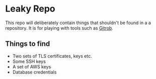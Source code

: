 # Leaky Repo

This repo will deliberately contain things that shouldn't be found in a a repository. It is for playing with tools such as [Gitrob](https://github.com/michenriksen/gitrob).

## Things to find

* Two sets of TLS certificates, keys etc.
* Some SSH keys
* A set of AWS keys
* Database credentials
